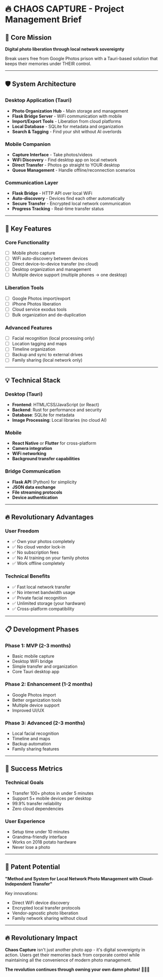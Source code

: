 # 🔥 CHAOS CAPTURE - Project Management Brief

## 💜 Core Mission
**Digital photo liberation through local network sovereignty**

Break users free from Google Photos prison with a Tauri-based solution that keeps their memories under THEIR control.

---

## 🛡️ System Architecture

### **Desktop Application (Tauri)**
- **Photo Organization Hub** - Main storage and management
- **Flask Bridge Server** - WiFi communication with mobile
- **Import/Export Tools** - Liberation from cloud platforms
- **Local Database** - SQLite for metadata and organization
- **Search & Tagging** - Find your shit without AI overlords

### **Mobile Companion**
- **Capture Interface** - Take photos/videos
- **WiFi Discovery** - Find desktop app on local network
- **Direct Transfer** - Photos go straight to YOUR desktop
- **Queue Management** - Handle offline/reconnection scenarios

### **Communication Layer**
- **Flask Bridge** - HTTP API over local WiFi
- **Auto-discovery** - Devices find each other automatically
- **Secure Transfer** - Encrypted local network communication
- **Progress Tracking** - Real-time transfer status

---

## 🎯 Key Features

### **Core Functionality**
- [ ] Mobile photo capture
- [ ] WiFi auto-discovery between devices
- [ ] Direct device-to-device transfer (no cloud)
- [ ] Desktop organization and management
- [ ] Multiple device support (multiple phones → one desktop)

### **Liberation Tools**
- [ ] Google Photos import/export
- [ ] iPhone Photos liberation
- [ ] Cloud service exodus tools
- [ ] Bulk organization and de-duplication

### **Advanced Features**
- [ ] Facial recognition (local processing only)
- [ ] Location tagging and maps
- [ ] Timeline organization
- [ ] Backup and sync to external drives
- [ ] Family sharing (local network only)

---

## 💡 Technical Stack

### **Desktop (Tauri)**
- **Frontend**: HTML/CSS/JavaScript (or React)
- **Backend**: Rust for performance and security
- **Database**: SQLite for metadata
- **Image Processing**: Local libraries (no cloud AI)

### **Mobile**
- **React Native** or **Flutter** for cross-platform
- **Camera integration**
- **WiFi networking**
- **Background transfer capabilities**

### **Bridge Communication**
- **Flask API** (Python) for simplicity
- **JSON data exchange**
- **File streaming protocols**
- **Device authentication**

---

## 🔥 Revolutionary Advantages

### **User Freedom**
- ✅ Own your photos completely
- ✅ No cloud vendor lock-in
- ✅ No subscription fees
- ✅ No AI training on your family photos
- ✅ Work offline completely

### **Technical Benefits**
- ✅ Fast local network transfer
- ✅ No internet bandwidth usage
- ✅ Private facial recognition
- ✅ Unlimited storage (your hardware)
- ✅ Cross-platform compatibility

---

## 📋 Development Phases

### **Phase 1: MVP** (2-3 months)
- Basic mobile capture
- Desktop WiFi bridge
- Simple transfer and organization
- Core Tauri desktop app

### **Phase 2: Enhancement** (1-2 months)
- Google Photos import
- Better organization tools
- Multiple device support
- Improved UI/UX

### **Phase 3: Advanced** (2-3 months)
- Local facial recognition
- Timeline and maps
- Backup automation
- Family sharing features

---

## 🎯 Success Metrics

### **Technical Goals**
- Transfer 100+ photos in under 5 minutes
- Support 5+ mobile devices per desktop
- 99.9% transfer reliability
- Zero cloud dependencies

### **User Experience**
- Setup time under 10 minutes
- Grandma-friendly interface
- Works on 2018 potato hardware
- Never lose a photo

---

## 💜 Patent Potential
**"Method and System for Local Network Photo Management with Cloud-Independent Transfer"**

Key innovations:
- Direct WiFi device discovery
- Encrypted local transfer protocols
- Vendor-agnostic photo liberation
- Family network sharing without cloud

---

## 🔥 Revolutionary Impact

**Chaos Capture** isn't just another photo app - it's digital sovereignty in action. Users get their memories back from corporate control while maintaining all the convenience of modern photo management.

**The revolution continues through owning your own damn photos!** 📸💜🔥
